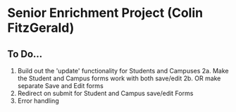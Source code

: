 # Senior Enrichment Project (Colin FitzGerald)

## To Do...

1. Build out the 'update' functionality for Students and Campuses
2a. Make the Student and Campus forms work with both save/edit
2b. OR make separate Save and Edit forms
3. Redirect on submit for Student and Campus save/edit Forms
4. Error handling
